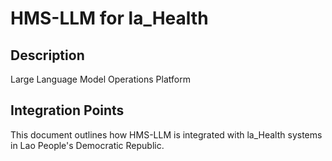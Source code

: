 # HMS-LLM for la_Health

## Description

Large Language Model Operations Platform

## Integration Points

This document outlines how HMS-LLM is integrated with la_Health systems in Lao People's Democratic Republic.

